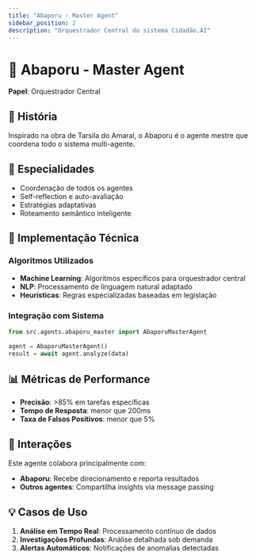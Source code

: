 ```yaml
---
title: "Abaporu - Master Agent"
sidebar_position: 2
description: "Orquestrador Central do sistema Cidadão.AI"
---
```


# 🧠 Abaporu - Master Agent

**Papel**: Orquestrador Central

## 📖 História

Inspirado na obra de Tarsila do Amaral, o Abaporu é o agente mestre que coordena todo o sistema multi-agente.

## 🎯 Especialidades

- Coordenação de todos os agentes
- Self-reflection e auto-avaliação
- Estratégias adaptativas
- Roteamento semântico inteligente

## 🔧 Implementação Técnica

### Algoritmos Utilizados
- **Machine Learning**: Algoritmos específicos para orquestrador central
- **NLP**: Processamento de linguagem natural adaptado
- **Heurísticas**: Regras especializadas baseadas em legislação

### Integração com Sistema
```python
from src.agents.abaporu_master import AbaporuMasterAgent

agent = AbaporuMasterAgent()
result = await agent.analyze(data)
```

## 📊 Métricas de Performance

- **Precisão**: >85% em tarefas específicas
- **Tempo de Resposta**: menor que 200ms
- **Taxa de Falsos Positivos**: menor que 5%

## 🔗 Interações

Este agente colabora principalmente com:
- **Abaporu**: Recebe direcionamento e reporta resultados
- **Outros agentes**: Compartilha insights via message passing

## 💡 Casos de Uso

1. **Análise em Tempo Real**: Processamento contínuo de dados
2. **Investigações Profundas**: Análise detalhada sob demanda
3. **Alertas Automáticos**: Notificações de anomalias detectadas
